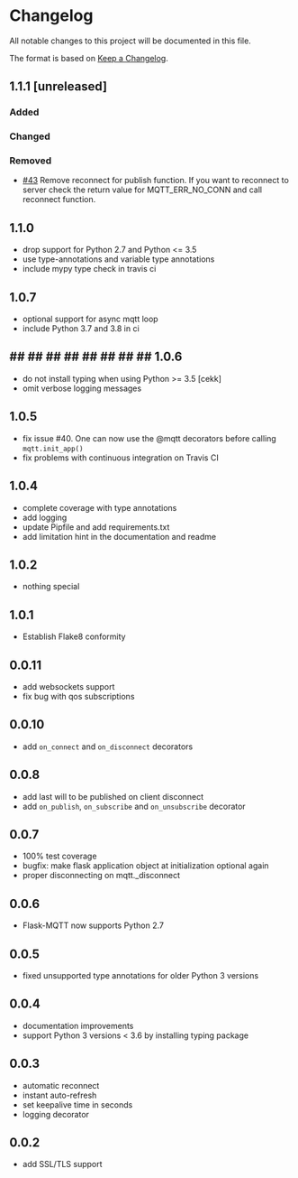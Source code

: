 # Changelog

All notable changes to this project will be documented in this file.

The format is based on [Keep a Changelog](https://keepachangelog.com/en/1.0.0/).

## 1.1.1 [unreleased]

### Added

### Changed

### Removed
* [#43](https://github.com/stlehmann/Flask-MQTT/issues/43) Remove reconnect for
publish function. If you want to reconnect to server check the return value for
MQTT_ERR_NO_CONN and call reconnect function.

## 1.1.0
* drop support for Python 2.7 and Python <= 3.5
* use type-annotations and variable type annotations
* include mypy type check in travis ci

## 1.0.7
* optional support for async mqtt loop
* include Python 3.7 and 3.8 in ci

## ## ## ## ## ## ## ## ## 1.0.6
* do not install typing when using Python >= 3.5 [cekk]
* omit verbose logging messages

## 1.0.5
* fix issue #40. One can now use the @mqtt decorators before calling `mqtt.init_app()`
* fix problems with continuous integration on Travis CI

## 1.0.4
* complete coverage with type annotations
* add logging
* update Pipfile and add requirements.txt
* add limitation hint in the documentation and readme

## 1.0.2
* nothing special

## 1.0.1
* Establish Flake8 conformity

## 0.0.11
* add websockets support
* fix bug with qos subscriptions

## 0.0.10
* add `on_connect` and `on_disconnect` decorators

## 0.0.8
* add last will to be published on client disconnect
* add `on_publish`, `on_subscribe` and `on_unsubscribe` decorator

## 0.0.7
* 100% test coverage
* bugfix: make flask application object at initialization optional again
* proper disconnecting on mqtt._disconnect

## 0.0.6
* Flask-MQTT now supports Python 2.7

## 0.0.5
* fixed unsupported type annotations for older Python 3 versions

## 0.0.4
* documentation improvements
* support Python 3 versions < 3.6 by installing typing package

## 0.0.3
* automatic reconnect
* instant auto-refresh
* set keepalive time in seconds
* logging decorator

## 0.0.2
* add SSL/TLS support
